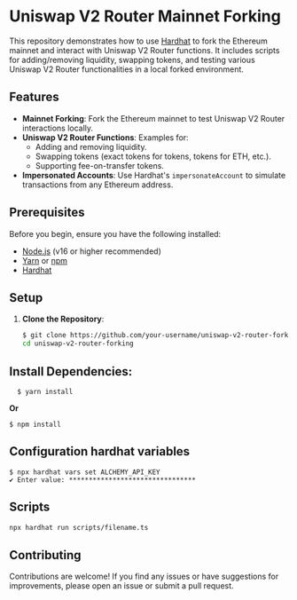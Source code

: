 # Uniswap V2 Router Mainnet Forking

This repository demonstrates how to use [Hardhat](https://hardhat.org/) to fork the Ethereum mainnet and interact with Uniswap V2 Router functions. It includes scripts for adding/removing liquidity, swapping tokens, and testing various Uniswap V2 Router functionalities in a local forked environment.

## Features

- **Mainnet Forking**: Fork the Ethereum mainnet to test Uniswap V2 Router interactions locally.
- **Uniswap V2 Router Functions**: Examples for:
  - Adding and removing liquidity.
  - Swapping tokens (exact tokens for tokens, tokens for ETH, etc.).
  - Supporting fee-on-transfer tokens.
- **Impersonated Accounts**: Use Hardhat's `impersonateAccount` to simulate transactions from any Ethereum address.

## Prerequisites

Before you begin, ensure you have the following installed:

- [Node.js](https://nodejs.org/) (v16 or higher recommended)
- [Yarn](https://yarnpkg.com/) or [npm](https://www.npmjs.com/)
- [Hardhat](https://hardhat.org/)

## Setup

1. **Clone the Repository**:
   ```bash
   $ git clone https://github.com/your-username/uniswap-v2-router-forking.git
   cd uniswap-v2-router-forking
   ```

## Install Dependencies:

```shell
  $ yarn install
```

**Or**

```shell
$ npm install
```

## Configuration hardhat variables

```shell
$ npx hardhat vars set ALCHEMY_API_KEY
✔ Enter value: ********************************
```

## Scripts

```bash
npx hardhat run scripts/filename.ts
```

## Contributing

Contributions are welcome! If you find any issues or have suggestions for improvements, please open an issue or submit a pull request.
